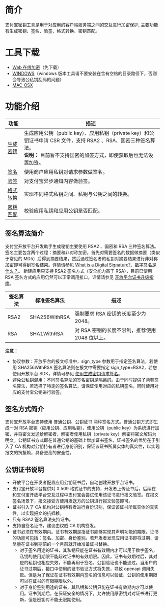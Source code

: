 
# 简介
支付宝密钥工具是用于对应用的客户端服务端之间的交互进行加密保护, 主要功能有生成密钥、签名、验签、格式转换、密钥匹配。


# 工具下载

- [Web 在线加密](https://miniu.alipay.com/keytool/create)（免下载）
- [WINDOWS](https://ideservice.alipay.com/ide/getPluginUrl.htm?clientType=assistant&platform=win&channelType=WEB)（windows 版本工具请不要安装在含有空格的目录路径下，否则会导致公私钥乱码的问题）
- [MAC_OSX](https://ideservice.alipay.com/ide/getPluginUrl.htm?clientType=assistant&platform=mac&channelType=WEB)

# 功能介绍
| **功能** | **描述** |
| --- | --- |
| [生成密钥](https://opendocs.alipay.com/open/291/105971) | 生成应用公钥（public key）、应用私钥（private key）和公钥证书申请 CSR 文件，支持 RSA2 、RSA、国密三种签名算法。<br />**说明：** 目前暂不支持国密的加签方式，即使获取后也无法设置加签。 |
| [签名](https://opendocs.alipay.com/common/02kf5q) | 使用商户应用私钥对请求参数做签名。 |
| [验签](https://opendocs.alipay.com/common/02mse7) | 对支付宝异步通知内容做验签。 |
| [格式转换](https://opendocs.alipay.com/open/291/format-conversion) | 实现不同格式私钥之间、私钥与公钥之间的转换。 |
| [密钥匹配](https://opendocs.alipay.com/open/291/key-matching) | 校验应用私钥和应用公钥是否匹配。 |


## 签名算法简介
支付宝开放平台开发助手生成秘钥主要使用 RSA2 、国密和 RSA 三种签名算法。签名主要包含两个过程：摘要和非对称加密。首先对需要签名的数据做摘要（类似于常见的 MD5）后得到摘要结果，然后通过签名者的私钥对摘要结果进行非对称加密即可得到签名结果。详情请参见 [What is a Digital Signature?](http://www.youdzone.com/signature.html)、[数字签名是什么？](http://www.ruanyifeng.com/blog/2011/08/what_is_a_digital_signature.html)。 新建应用只支持 RSA2 签名方式（安全能力高于 RSA），目前已使用 RSA 签名方式的应用仍然可以正常调用接口，详情请参见 [开放平台证书升级指南](https://opendocs.alipay.com/open/291/twngcd)。

| **签名算法** | **标准签名算法** | **描述** |
| --- | --- | --- |
| RSA2 | SHA256WithRSA | 强制要求 RSA 密钥的长度至少为 2048。 |
| RSA | SHA1WithRSA | 对 RSA 密钥的长度不限制，推荐使用 2048 位以上。 |

**注意：**

- 协议参数：开放平台的报文标准中，sign_type 参数用于指定签名算法，若使用 SHA256WithRSA 签名算法则在报文中需要指定 sign_type=RSA2，若您使用开放平台 SDK，详情可参见 [使用生成密钥请求签名](https://opendocs.alipay.com/open/291/105974)。
- 避免公私钥混用：不同签名算法的签名密钥是隔离的。由于同时提供了两套签名算法，若选择了特定的签名算法，请保证使用对应的私钥签名，同时使用对应的支付宝公钥进行验签。

## 签名方式简介
支付宝开放平台支持使用 普通公钥、公钥证书 两种签名方式。普通公钥方式即生成一对 RSA 密钥（应用公钥、应用私钥），使用公钥（public key）为系统进行加密，并将密文发送给解密者，解密者使用私钥（private key）解密将密文解码为明文。公钥证书方式即在普通公钥的基础上增加证书签名，证书签名的优势在于引入了 CA 机构对公钥持有者进行身份识别，保证该证书所属实体的真实性，以实现报文的抗抵赖，具备更高的安全性。

## 公钥证书说明

- 开放平台在开发者配置应用公钥证书后，自动创建开放平台证书。
- 支付宝开放平台提供对 X.509 格式证书的支持，开发者上传证书后，后续在和支付宝开放平台交互过程中支付宝会尝试使用该证书进行报文验签。在报文签名场景下，报文接受方使用发送方的公钥进行报文验签即可。
- 证书引入了 CA 机构对公钥持有者进行身份识别，保证该证书所属实体的真实性，以实现报文的抗抵赖。
- 只有 RSA2 签名算法支持证书。
- 支持自签名证书，建议由权威 CA 机构签发。
- 证书必须在有效期内。证书有效期是指证书能够实现其声明功能的期限，证书的功能可包括：签名、加密、身份鉴别。若开发者发现应用证书即将过期，请尽量在证书到期前的一个月前就开始准备证书替换。
   - 对于签名用途的证书，其私钥只能在证书有效期内才可以用于数字签名，私钥的使用期限不能超过证书的有效期限。因此，证书有效期过后，其对应的私钥也相应失效，不能再用于签名，公钥验证也不能通过。当用户的证书过期后，接口中使用的证书验证方式将失效，导致 openapi 调用失败。但是为了保证在证书有效期内签名的信息可以验证，公钥的使用期限可以在证书的有限期限以外。
   - 对于身份鉴别用途的证书，其私钥和公钥只能在证书有效期内才可以使用。证书到期后，在保证安全的情况下，允许使用原密钥对对证书进行更新，但是密钥对不能无限期使用。

